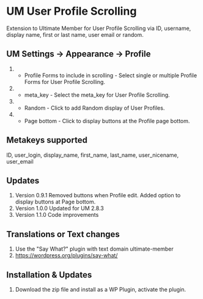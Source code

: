 # UM User Profile Scrolling
Extension to Ultimate Member for User Profile Scrolling via ID, username, display name, first or last name, user email or random.

## UM Settings -> Appearance -> Profile
1. * Profile Forms to include in scrolling - Select single or multiple Profile Forms for User Profile Scrolling.
2. * meta_key - Select the meta_key for User Profile Scrolling.
3. * Random - Click to add Random display of User Profiles.
4. * Page bottom - Click to display buttons at the Profile page bottom.

## Metakeys supported
ID, user_login, display_name, first_name, last_name, user_nicename, user_email  

## Updates
1. Version 0.9.1 Removed buttons when Profile edit. Added option to display buttons at Page bottom.
2. Version 1.0.0 Updated for UM 2.8.3
3. Version 1.1.0 Code improvements

## Translations or Text changes
1. Use the "Say What?" plugin with text domain ultimate-member
2. https://wordpress.org/plugins/say-what/

## Installation & Updates
1. Download the zip file and install as a WP Plugin, activate the plugin.
